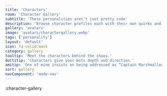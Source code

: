 ```yaml
---
title: 'Characters'
room: 'Character Gallery'
subtitle: 'These personalities aren’t just pretty code'
description: 'Browse character profiles each with their own quirks and quests.'
gallery: 'avatars'
image: 'avatars/charactergallery.webp'
tags: ['personality']
layout: 'default'
icon: fa-solid:mask
category: gallery
tooltip: 'Meet the characters behind the chaos.'
dottitip: 'Characters give your bots depth and direction.'
amitip: 'One of mine insists on being addressed as “Captain Marshmallow.”'
sort: gallery
navComponent: 'mode-nav'
---
```

:character-gallery
